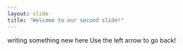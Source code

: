 ```yaml
---
layout: slide
title: "Welcome to our second slide!"
---
```

writing something new here
Use the left arrow to go back!
